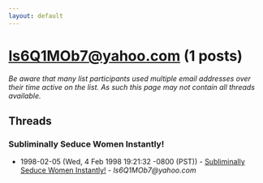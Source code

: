 ```yaml
---
layout: default
---
```


# ls6Q1MOb7@yahoo.com (1 posts)

_Be aware that many list participants used multiple email addresses over their time active on the list. As such this page may not contain all threads available._

## Threads

### Subliminally Seduce  Women  Instantly!
+ 1998-02-05 (Wed, 4 Feb 1998 19:21:32 -0800 (PST)) - [Subliminally Seduce  Women  Instantly!](/archive/1998/02/76c2fbf7ab874e585da013004db1db47fc3660b3d7e103bff680631fef1629a4) - _ls6Q1MOb7@yahoo.com_

